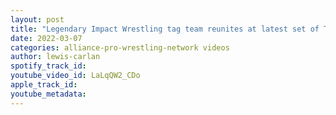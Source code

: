 ```yaml
---
layout: post
title: "Legendary Impact Wrestling tag team reunites at latest set of TV tapings; Indy star debuts"
date: 2022-03-07
categories: alliance-pro-wrestling-network videos
author: lewis-carlan
spotify_track_id: 
youtube_video_id: LaLqQW2_CDo
apple_track_id: 
youtube_metadata: 
---
```

